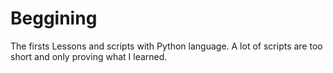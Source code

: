 # Beggining
The firsts Lessons and scripts with Python language.
A lot of scripts are too short and only proving what I learned.
